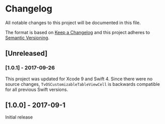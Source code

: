 # Changelog
All notable changes to this project will be documented in this file.

The format is based on [Keep a Changelog](http://keepachangelog.com/en/1.0.0/)
and this project adheres to [Semantic Versioning](http://semver.org/spec/v2.0.0.html).

## [Unreleased]

### [1.0.1] - 2017-09-26
This project was updated for Xcode 9 and Swift 4. Since there were no source changes, `TvOSCustomizableTableViewCell` is backwards compatible for all previous Swift versions.

## [1.0.0] - 2017-09-1

Initial release
